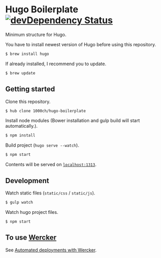 # Hugo Boilerplate [![devDependency Status](https://david-dm.org/1000ch/hugo-boilerplate/dev-status.svg)](https://david-dm.org/1000ch/hugo-boilerplate#info=devDependencies)

Minimum structure for Hugo.

You have to install newest version of Hugo before using this repository.

```bash
$ brew install hugo
```

If already installed, I recommend you to update.

```bash
$ brew update
```

## Getting started

Clone this repository.

```bash
$ hub clone 1000ch/hugo-boilerplate
```

Install node modules (Bower installation and gulp build will start automatically.).

```bash
$ npm install
```

Build project (`hugo serve --watch`).

```bash
$ npm start
```

Contents will be served on [`localhost:1313`](http://localhost:1313).

## Development

Watch static files (`static/css` / `static/js`).

```bash
$ gulp watch
```

Watch hugo project files.

```bash
$ npm start
```

## To use [Wercker](http://wercker.com/)

See [Automated deployments with Wercker](http://gohugo.io/tutorials/automated-deployments/).
